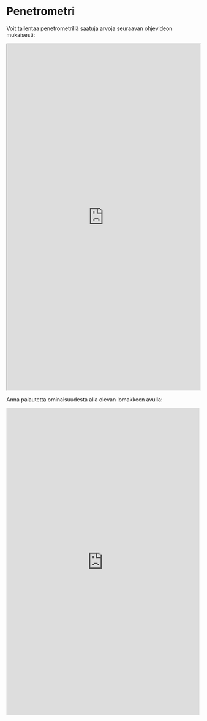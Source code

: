 # Penetrometri

Voit tallentaa penetrometrillä saatuja arvoja seuraavan ohjevideon mukaisesti:

<iframe src="https://drive.google.com/file/d/1Zd3uz1QsACq4c7LoOVfdNT7PGA2acDqv/preview" width="100%" height="900"></iframe>

Anna palautetta ominaisuudesta alla olevan lomakkeen avulla: 
<iframe 
    src="https://docs.google.com/forms/d/e/1FAIpQLSfsGGxcdoyVvwqIh-dGyleqlHLDa48dSnIgMMCHhSZR-pgl4Q/viewform?usp=pp_url&entry.76641795=Penetrometri&embedded=true" 
    width="100%" 
    height="800" 
    frameborder="0" 
    marginheight="0" 
    marginwidth="0">
Ladataan…
</iframe>
